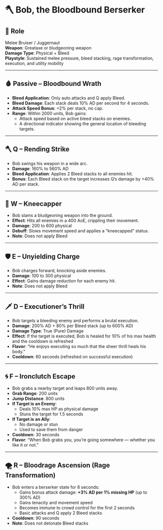 
# 🪓 Bob, the Bloodbound Berserker

## 🧭 Role
Melee Bruiser / Juggernaut  
**Weapon**: Greataxe or bludgeoning weapon  
**Damage Type**: Physical + Bleed  
**Playstyle**: Sustained melee pressure, bleed stacking, rage transformation, execution, and utility mobility

---

## 🩸 Passive – Bloodbound Wrath
- **Bleed Application**: Only auto attacks and Q apply Bleed.
- **Bleed Damage**: Each stack deals 10% AD per second for 4 seconds.
- **Attack Speed Bonus**: +2% per stack, no cap.
- **Range**: Within 2000 units, Bob gains:
  - Attack speed based on active bleed stacks on enemies.
  - A directional indicator showing the general location of bleeding targets.

---

## 🪓 Q – Rending Strike
- Bob swings his weapon in a wide arc.
- **Damage**: 160% to 560% AD
- **Bleed Application**: Applies 2 Bleed stacks to all enemies hit.
- **Bonus**: Each Bleed stack on the target increases Q’s damage by +40% AD per stack.

---

## 🦵 W – Kneecapper
- Bob slams a bludgeoning weapon into the ground.
- **Effect**: Hits all enemies in a 400 AoE, crippling their movement.
- **Damage**: 200 to 600 physical
- **Debuff**: Slows movement speed and applies a “kneecapped” status.
- **Note**: Does not apply Bleed

---

## 🛡️ E – Unyielding Charge
- Bob charges forward, knocking aside enemies.
- **Damage**: 100 to 300 physical
- **Effect**: Gains damage reduction for each enemy hit.
- **Note**: Does not apply Bleed

---

## 🗡️ D – Executioner’s Thrill
- Bob targets a bleeding enemy and performs a brutal execution.
- **Damage**: 200% AD + 80% per Bleed stack (up to 600% AD)
- **Damage Type**: True (Pure) Damage
- **Effect**: If the target is executed, Bob is healed for 10% of his max health and the cooldown is refreshed
- **Flavor**: “He enjoys executing so much that the sheer thrill heals his body.”
- **Cooldown**: 60 seconds (refreshed on successful execution)

---

## 🌀 F – Ironclutch Escape
- Bob grabs a nearby target and leaps 800 units away.
- **Grab Range**: 200 units
- **Jump Distance**: 800 units
- **If Target is an Enemy**:
  - Deals 10% max HP as physical damage
  - Stuns the target for 1.5 seconds
- **If Target is an Ally**:
  - No damage or stun
  - Used to save them from danger
- **Cooldown**: 30 seconds
- **Flavor**: “When Bob grabs you, you’re going somewhere — whether you like it or not.”

---

## 🌪️ R – Bloodrage Ascension (Rage Transformation)
- Bob enters a berserker state for 8 seconds:
  - Gains bonus attack damage: **+3% AD per 1% missing HP** (up to 300% AD)
  - Gains tenacity and movement speed
  - Becomes immune to crowd control for the first 2 seconds
  - Basic attacks and Q apply 2 Bleed stacks
- **Cooldown**: 90 seconds
- **Note**: Does not detonate Bleed stacks
